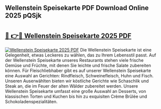 ## Wellenstein Speisekarte PDF Download Online 2025 pQSjk

# <h2><a href="http://gc84z9i.nevu.top/?p=Wellenstein+Speisekarte">🔗 👉🔴 Wellenstein Speisekarte 2025 PDF</a></h2>

[![Wellenstein Speisekarte 2025 PDF](https://i.imgur.com/dBaPXMq.png)](http://gc84z9i.nevu.top/?p=Wellenstein+Speisekarte)
Die Wellenstein Speisekarte ist eine Gelegenheit, etwas Leckeres zu wählen, das zu Ihrem Lebensstil passt. Auf der Wellenstein Speisekarte unseres Restaurants stehen viele frische Gemüse und Früchte, mit denen Sie leichte und frische Salate zubereiten können. Für Fleischliebhaber gibt es auf unserer Wellenstein Speisekarte eine Auswahl an Gerichten: Rindfleisch, Schweinefleisch, Huhn und Fisch. Unseren Auserwählten bieten wir köstliche Gerichte wie Schaschlik und Steak an, die im Feuer der alten Wälder zubereitet werden. Unsere Wellenstein Speisekarte umfasst eine große Auswahl an Desserts, von klassischen Torten und Kuchen bis hin zu exquisiten Crème Brûlée und Schokoladenspezialitäten.
